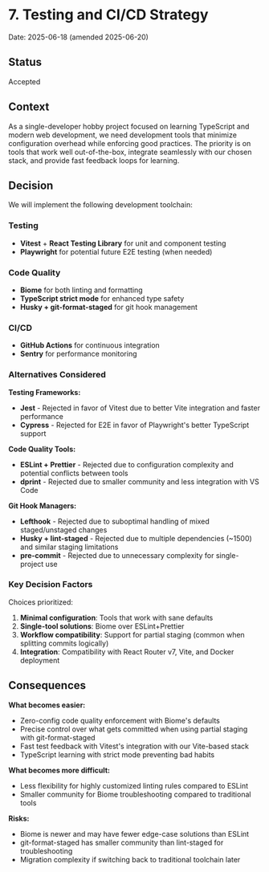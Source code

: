 # 7. Testing and CI/CD Strategy

Date: 2025-06-18 (amended 2025-06-20)

## Status

Accepted

## Context

As a single-developer hobby project focused on learning TypeScript and modern web development, we need development tools that minimize configuration overhead while enforcing good practices. The priority is on tools that work well out-of-the-box, integrate seamlessly with our chosen stack, and provide fast feedback loops for learning.

## Decision

We will implement the following development toolchain:

### Testing
- **Vitest** + **React Testing Library** for unit and component testing
- **Playwright** for potential future E2E testing (when needed)

### Code Quality
- **Biome** for both linting and formatting
- **TypeScript strict mode** for enhanced type safety
- **Husky + git-format-staged** for git hook management

### CI/CD
- **GitHub Actions** for continuous integration
- **Sentry** for performance monitoring

### Alternatives Considered

**Testing Frameworks:**
- **Jest** - Rejected in favor of Vitest due to better Vite integration and faster performance
- **Cypress** - Rejected for E2E in favor of Playwright's better TypeScript support

**Code Quality Tools:**
- **ESLint + Prettier** - Rejected due to configuration complexity and potential conflicts between tools
- **dprint** - Rejected due to smaller community and less integration with VS Code

**Git Hook Managers:**
- **Lefthook** - Rejected due to suboptimal handling of mixed staged/unstaged changes
- **Husky + lint-staged** - Rejected due to multiple dependencies (~1500) and similar staging limitations
- **pre-commit** - Rejected due to unnecessary complexity for single-project use

### Key Decision Factors

Choices prioritized:
1. **Minimal configuration**: Tools that work with sane defaults
2. **Single-tool solutions**: Biome over ESLint+Prettier
3. **Workflow compatibility**: Support for partial staging (common when splitting commits logically)
4. **Integration**: Compatibility with React Router v7, Vite, and Docker deployment

## Consequences

**What becomes easier:**
- Zero-config code quality enforcement with Biome's defaults
- Precise control over what gets committed when using partial staging with git-format-staged
- Fast test feedback with Vitest's integration with our Vite-based stack
- TypeScript learning with strict mode preventing bad habits

**What becomes more difficult:**
- Less flexibility for highly customized linting rules compared to ESLint
- Smaller community for Biome troubleshooting compared to traditional tools

**Risks:**
- Biome is newer and may have fewer edge-case solutions than ESLint
- git-format-staged has smaller community than lint-staged for troubleshooting
- Migration complexity if switching back to traditional toolchain later
